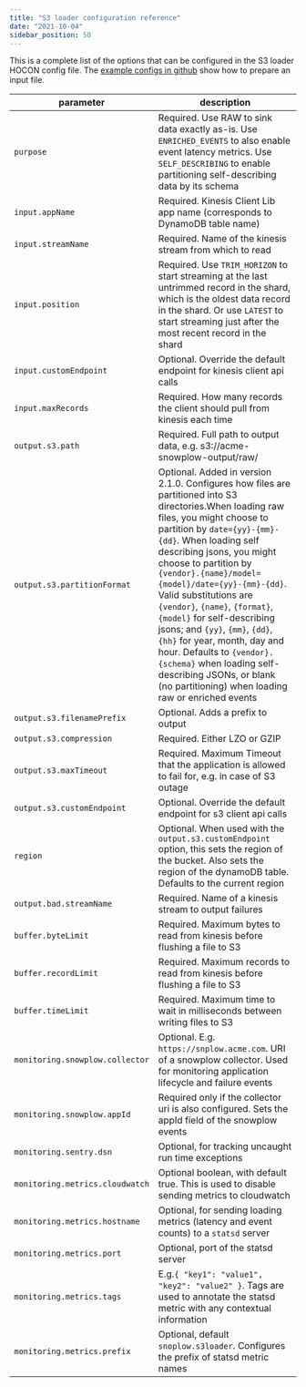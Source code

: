 ```yaml
---
title: "S3 loader configuration reference"
date: "2021-10-04"
sidebar_position: 50
---
```


This is a complete list of the options that can be configured in the S3 loader HOCON config file. The [example configs in github](https://github.com/snowplow/snowplow-s3-loader/tree/master/config) show how to prepare an input file.


| parameter | description |
|-----------|-------------|
| `purpose`                       | Required. Use RAW to sink data exactly as-is. Use `ENRICHED_EVENTS` to also enable event latency metrics. Use `SELF_DESCRIBING` to enable partitioning self-describing data by its schema |
| `input.appName`                 | Required. Kinesis Client Lib app name (corresponds to DynamoDB table name) |
| `input.streamName`              | Required. Name of the kinesis stream from which to read |
| `input.position`                | Required. Use `TRIM_HORIZON` to start streaming at the last untrimmed record in the shard, which is the oldest data record in the shard. Or use `LATEST` to start streaming just after the most recent record in the shard |
| `input.customEndpoint`          | Optional. Override the default endpoint for kinesis client api calls |
| `input.maxRecords`              | Required. How many records the client should pull from kinesis each time |
| `output.s3.path`                | Required. Full path to output data, e.g. s3://acme-snowplow-output/raw/ |
| `output.s3.partitionFormat`     | Optional. Added in version 2.1.0. Configures how files are partitioned into S3 directories.When loading raw files, you might choose to partition by `date={yy}-{mm}-{dd}`. When loading self describing jsons, you might choose to partition by `{vendor}.{name}/model={model}/date={yy}-{mm}-{dd}`. Valid substitutions are `{vendor}`, `{name}`, `{format}`, `{model}` for self-describing jsons; and `{yy}`, `{mm}`, `{dd}`, `{hh}` for year, month, day and hour. Defaults to `{vendor}.{schema}` when loading self-describing JSONs, or blank (no partitioning) when loading raw or enriched events |
| `output.s3.filenamePrefix`      | Optional. Adds a prefix to output |
| `output.s3.compression`         | Required. Either LZO or GZIP |
| `output.s3.maxTimeout`          | Required. Maximum Timeout that the application is allowed to fail for, e.g. in case of S3 outage |
| `output.s3.customEndpoint`      | Optional. Override the default endpoint for s3 client api calls |
| `region`                        | Optional. When used with the `output.s3.customEndpoint` option, this sets the region of the bucket. Also sets the region of the dynamoDB table. Defaults to the current region |
| `output.bad.streamName`         | Required. Name of a kinesis stream to output failures |
| `buffer.byteLimit`              | Required. Maximum bytes to read from kinesis before flushing a file to S3 |
| `buffer.recordLimit`            | Required. Maximum records to read from kinesis before flushing a file to S3 |
| `buffer.timeLimit`              | Required. Maximum time to wait in milliseconds between writing files to S3 |
| `monitoring.snowplow.collector` | Optional. E.g. `https://snplow.acme.com`. URI of a snowplow collector. Used for monitoring application lifecycle and failure events |
| `monitoring.snowplow.appId`     | Required only if the collector uri is also configured. Sets the appId field of the snowplow events |
| `monitoring.sentry.dsn`         | Optional, for tracking uncaught run time exceptions |
| `monitoring.metrics.cloudwatch` | Optional boolean, with default true. This is used to disable sending metrics to cloudwatch |
| `monitoring.metrics.hostname`   | Optional, for sending loading metrics (latency and event counts) to a `statsd` server |
| `monitoring.metrics.port`       | Optional, port of the statsd server |
| `monitoring.metrics.tags`       | E.g.`{ "key1": "value1", "key2": "value2" }`. Tags are used to annotate the statsd metric with any contextual information |
| `monitoring.metrics.prefix`     | Optional, default `snoplow.s3loader`. Configures the prefix of statsd metric names |
